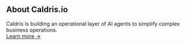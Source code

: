 ## About Caldris.io
Caldris is building an operational layer of AI agents to simplify complex business operations.  
[Learn more →](https://caldris.io)
